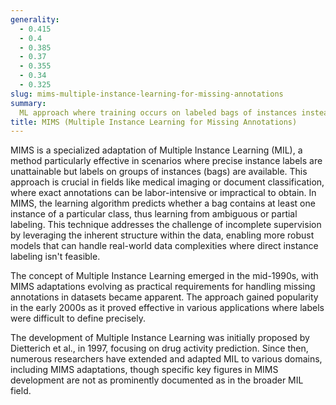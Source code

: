 ```yaml
---
generality:
  - 0.415
  - 0.4
  - 0.385
  - 0.37
  - 0.355
  - 0.34
  - 0.325
slug: mims-multiple-instance-learning-for-missing-annotations
summary:
  ML approach where training occurs on labeled bags of instances instead of individual instances, particularly useful when exact annotations are missing.
title: MIMS (Multiple Instance Learning for Missing Annotations)
---
```


MIMS is a specialized adaptation of Multiple Instance Learning (MIL), a method particularly effective in scenarios where precise instance labels are unattainable but labels on groups of instances (bags) are available. This approach is crucial in fields like medical imaging or document classification, where exact annotations can be labor-intensive or impractical to obtain. In MIMS, the learning algorithm predicts whether a bag contains at least one instance of a particular class, thus learning from ambiguous or partial labeling. This technique addresses the challenge of incomplete supervision by leveraging the inherent structure within the data, enabling more robust models that can handle real-world data complexities where direct instance labeling isn't feasible.

The concept of Multiple Instance Learning emerged in the mid-1990s, with MIMS adaptations evolving as practical requirements for handling missing annotations in datasets became apparent. The approach gained popularity in the early 2000s as it proved effective in various applications where labels were difficult to define precisely.

The development of Multiple Instance Learning was initially proposed by Dietterich et al., in 1997, focusing on drug activity prediction. Since then, numerous researchers have extended and adapted MIL to various domains, including MIMS adaptations, though specific key figures in MIMS development are not as prominently documented as in the broader MIL field.
